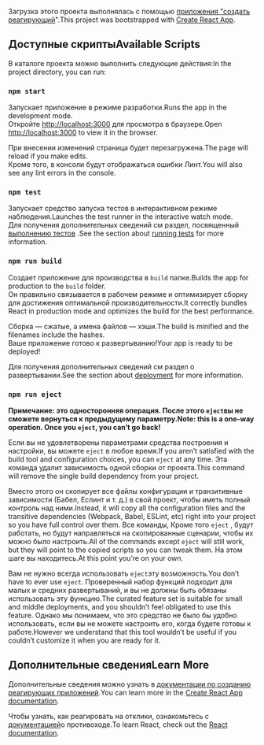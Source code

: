 <span data-ttu-id="8cf84-101">Загрузка этого проекта выполнялась с помощью [приложения "создать реагирующий](https://github.com/facebook/create-react-app)".</span><span class="sxs-lookup"><span data-stu-id="8cf84-101">This project was bootstrapped with [Create React App](https://github.com/facebook/create-react-app).</span></span>

## <a name="available-scripts"></a><span data-ttu-id="8cf84-102">Доступные скрипты</span><span class="sxs-lookup"><span data-stu-id="8cf84-102">Available Scripts</span></span>

<span data-ttu-id="8cf84-103">В каталоге проекта можно выполнить следующие действия:</span><span class="sxs-lookup"><span data-stu-id="8cf84-103">In the project directory, you can run:</span></span>

### `npm start`

<span data-ttu-id="8cf84-104">Запускает приложение в режиме разработки.</span><span class="sxs-lookup"><span data-stu-id="8cf84-104">Runs the app in the development mode.</span></span><br>
<span data-ttu-id="8cf84-105">Откройте [http://localhost:3000](http://localhost:3000) для просмотра в браузере.</span><span class="sxs-lookup"><span data-stu-id="8cf84-105">Open [http://localhost:3000](http://localhost:3000) to view it in the browser.</span></span>

<span data-ttu-id="8cf84-106">При внесении изменений страница будет перезагружена.</span><span class="sxs-lookup"><span data-stu-id="8cf84-106">The page will reload if you make edits.</span></span><br>
<span data-ttu-id="8cf84-107">Кроме того, в консоли будут отображаться ошибки Линт.</span><span class="sxs-lookup"><span data-stu-id="8cf84-107">You will also see any lint errors in the console.</span></span>

### `npm test`

<span data-ttu-id="8cf84-108">Запускает средство запуска тестов в интерактивном режиме наблюдения.</span><span class="sxs-lookup"><span data-stu-id="8cf84-108">Launches the test runner in the interactive watch mode.</span></span><br>
<span data-ttu-id="8cf84-109">Для получения дополнительных сведений см раздел, посвященный [выполнению тестов](https://facebook.github.io/create-react-app/docs/running-tests) .</span><span class="sxs-lookup"><span data-stu-id="8cf84-109">See the section about [running tests](https://facebook.github.io/create-react-app/docs/running-tests) for more information.</span></span>

### `npm run build`

<span data-ttu-id="8cf84-110">Создает приложение для производства в `build` папке.</span><span class="sxs-lookup"><span data-stu-id="8cf84-110">Builds the app for production to the `build` folder.</span></span><br>
<span data-ttu-id="8cf84-111">Он правильно связывается в рабочем режиме и оптимизирует сборку для достижения оптимальной производительности.</span><span class="sxs-lookup"><span data-stu-id="8cf84-111">It correctly bundles React in production mode and optimizes the build for the best performance.</span></span>

<span data-ttu-id="8cf84-112">Сборка — сжатые, а имена файлов — хэши.</span><span class="sxs-lookup"><span data-stu-id="8cf84-112">The build is minified and the filenames include the hashes.</span></span><br>
<span data-ttu-id="8cf84-113">Ваше приложение готово к развертыванию!</span><span class="sxs-lookup"><span data-stu-id="8cf84-113">Your app is ready to be deployed!</span></span>

<span data-ttu-id="8cf84-114">Для получения дополнительных сведений [](https://facebook.github.io/create-react-app/docs/deployment) см раздел о развертывании.</span><span class="sxs-lookup"><span data-stu-id="8cf84-114">See the section about [deployment](https://facebook.github.io/create-react-app/docs/deployment) for more information.</span></span>

### `npm run eject`

<span data-ttu-id="8cf84-115">**Примечание: это односторонняя операция. После этого `eject`вы не сможете вернуться к предыдущему параметру.**</span><span class="sxs-lookup"><span data-stu-id="8cf84-115">**Note: this is a one-way operation. Once you `eject`, you can’t go back!**</span></span>

<span data-ttu-id="8cf84-116">Если вы не удовлетворены параметрами средства построения и настройки, вы можете `eject` в любое время.</span><span class="sxs-lookup"><span data-stu-id="8cf84-116">If you aren’t satisfied with the build tool and configuration choices, you can `eject` at any time.</span></span> <span data-ttu-id="8cf84-117">Эта команда удалит зависимость одной сборки от проекта.</span><span class="sxs-lookup"><span data-stu-id="8cf84-117">This command will remove the single build dependency from your project.</span></span>

<span data-ttu-id="8cf84-118">Вместо этого он скопирует все файлы конфигурации и транзитивные зависимости (Бабел, Еслинт и т. д.) в свой проект, чтобы иметь полный контроль над ними.</span><span class="sxs-lookup"><span data-stu-id="8cf84-118">Instead, it will copy all the configuration files and the transitive dependencies (Webpack, Babel, ESLint, etc) right into your project so you have full control over them.</span></span> <span data-ttu-id="8cf84-119">Все команды, Кроме того `eject` , будут работать, но будут направляться на скопированные сценарии, чтобы их можно было настроить.</span><span class="sxs-lookup"><span data-stu-id="8cf84-119">All of the commands except `eject` will still work, but they will point to the copied scripts so you can tweak them.</span></span> <span data-ttu-id="8cf84-120">На этом шаге вы находитесь.</span><span class="sxs-lookup"><span data-stu-id="8cf84-120">At this point you’re on your own.</span></span>

<span data-ttu-id="8cf84-121">Вам не нужно всегда использовать `eject`эту возможность.</span><span class="sxs-lookup"><span data-stu-id="8cf84-121">You don’t have to ever use `eject`.</span></span> <span data-ttu-id="8cf84-122">Проверенный набор функций подходит для малых и средних развертываний, и вы не должны быть обязаны использовать эту функцию.</span><span class="sxs-lookup"><span data-stu-id="8cf84-122">The curated feature set is suitable for small and middle deployments, and you shouldn’t feel obligated to use this feature.</span></span> <span data-ttu-id="8cf84-123">Однако мы понимаем, что это средство не было бы удобно использовать, если вы не можете настроить его, когда будете готовы к работе.</span><span class="sxs-lookup"><span data-stu-id="8cf84-123">However we understand that this tool wouldn’t be useful if you couldn’t customize it when you are ready for it.</span></span>

## <a name="learn-more"></a><span data-ttu-id="8cf84-124">Дополнительные сведения</span><span class="sxs-lookup"><span data-stu-id="8cf84-124">Learn More</span></span>

<span data-ttu-id="8cf84-125">Дополнительные сведения можно узнать в [документации по созданию реагирующих приложений](https://facebook.github.io/create-react-app/docs/getting-started).</span><span class="sxs-lookup"><span data-stu-id="8cf84-125">You can learn more in the [Create React App documentation](https://facebook.github.io/create-react-app/docs/getting-started).</span></span>

<span data-ttu-id="8cf84-126">Чтобы узнать, как реагировать на отклики, ознакомьтесь с [документацией](https://reactjs.org/)о противоходе.</span><span class="sxs-lookup"><span data-stu-id="8cf84-126">To learn React, check out the [React documentation](https://reactjs.org/).</span></span>
